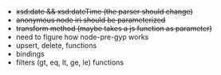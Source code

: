 - <s>xsd:date && xsd:dateTime (the parser should change)</s>
- <s>anonymous node iri should be parameterized</s>
- <s>transform method (maybe takes a js function as parameter)</s>
- need to figure how node-pre-gyp works
- upsert, delete, functions
- bindings
- filters (gt, eq, lt, ge, le) functions
